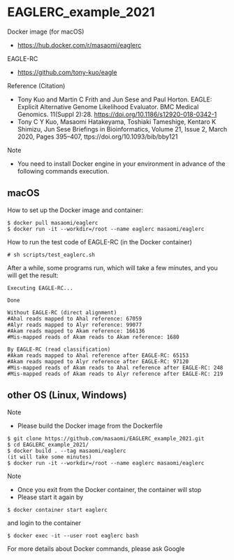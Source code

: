 # EAGLERC_example_2021

Docker image (for macOS)
* https://hub.docker.com/r/masaomi/eaglerc

EAGLE-RC
* https://github.com/tony-kuo/eagle

Reference (Citation)
* Tony Kuo and Martin C Frith and Jun Sese and Paul Horton. EAGLE: Explicit Alternative Genome Likelihood Evaluator. BMC Medical Genomics. 11(Suppl 2):28. https://doi.org/10.1186/s12920-018-0342-1
* Tony C Y Kuo, Masaomi Hatakeyama, Toshiaki Tameshige, Kentaro K Shimizu, Jun Sese Briefings in Bioinformatics, Volume 21, Issue 2, March 2020, Pages 395–407, ttps://doi.org/10.1093/bib/bby121

Note
* You need to install Docker engine in your environment in advance of the following commands execution.

## macOS

How to set up the Docker image and container:
```
$ docker pull masaomi/eaglerc
$ docker run -it --workdir=/root --name eaglerc masaomi/eaglerc
```

How to run the test code of EAGLE-RC (in the Docker container)
```
# sh scripts/test_eaglerc.sh
```

After a while, some programs run, which will take a few minutes, and you will get the result:
```
Executing EAGLE-RC...

Done

Without EAGLE-RC (direct alignment)
#Ahal reads mapped to Ahal reference: 67059
#Alyr reads mapped to Alyr reference: 99077
#Akam reads mapped to Akam reference: 166136
#Mis-mapped reads of Akam reads to Akam reference: 1680

By EAGLE-RC (read classification)
#Akam reads mapped to Ahal reference after EAGLE-RC: 65153
#Akam reads mapped to Alyr reference after EAGLE-RC: 97120
#Mis-mapped reads of Akam reads to Ahal reference after EAGLE-RC: 248
#Mis-mapped reads of Akam reads to Alyr reference after EAGLE-RC: 219
```

## other OS (Linux, Windows)

Note
* Please build the Docker image from the Dockerfile

```
$ git clone https://github.com/masaomi/EAGLERC_example_2021.git
$ cd EAGLERC_example_2021/
$ docker build . --tag masaomi/eaglerc
(it will take some minutes)
$ docker run -it --workdir=/root --name eaglerc masaomi/eaglerc
```


Note
* Once you exit from the Docker container, the container will stop
* Please start it again by

```
$ docker container start eaglerc
```

and login to the container
```
$ docker exec -it --user root eaglerc bash
```

For more details about Docker commands, please ask Google


